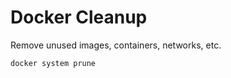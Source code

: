 # Docker Cleanup

Remove unused images, containers, networks, etc.

```shell
docker system prune
```

